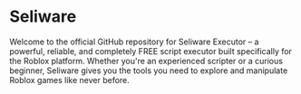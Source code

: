 # Seliware
Welcome to the official GitHub repository for Seliware Executor – a powerful, reliable, and completely FREE script executor built specifically for the Roblox platform. Whether you're an experienced scripter or a curious beginner, Seliware gives you the tools you need to explore and manipulate Roblox games like never before.
